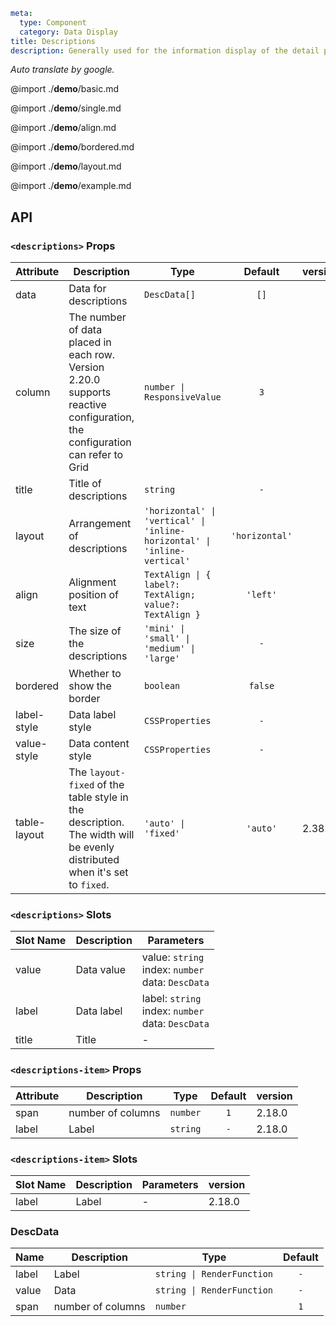 ```yaml
meta:
  type: Component
  category: Data Display
title: Descriptions
description: Generally used for the information display of the detail page.
```

*Auto translate by google.*

@import ./__demo__/basic.md

@import ./__demo__/single.md

@import ./__demo__/align.md

@import ./__demo__/bordered.md

@import ./__demo__/layout.md

@import ./__demo__/example.md

## API


### `<descriptions>` Props

|Attribute|Description|Type|Default|version|
|---|---|---|:---:|:---|
|data|Data for descriptions|`DescData[]`|`[]`||
|column|The number of data placed in each row. Version 2.20.0 supports reactive configuration, the configuration can refer to Grid|`number \| ResponsiveValue`|`3`||
|title|Title of descriptions|`string`|`-`||
|layout|Arrangement of descriptions|`'horizontal' \| 'vertical' \| 'inline-horizontal' \| 'inline-vertical'`|`'horizontal'`||
|align|Alignment position of text|`TextAlign \| { label?: TextAlign; value?: TextAlign }`|`'left'`||
|size|The size of the descriptions|`'mini' \| 'small' \| 'medium' \| 'large'`|`-`||
|bordered|Whether to show the border|`boolean`|`false`||
|label-style|Data label style|`CSSProperties`|`-`||
|value-style|Data content style|`CSSProperties`|`-`||
|table-layout|The `layout-fixed` of the table style in the description. The width will be evenly distributed when it's set to `fixed`.|`'auto' \| 'fixed'`|`'auto'`|2.38.0|
### `<descriptions>` Slots

|Slot Name|Description|Parameters|
|---|---|---|
|value|Data value|value: `string`<br>index: `number`<br>data: `DescData`|
|label|Data label|label: `string`<br>index: `number`<br>data: `DescData`|
|title|Title|-|




### `<descriptions-item>` Props

|Attribute|Description|Type|Default|version|
|---|---|---|:---:|:---|
|span|number of columns|`number`|`1`|2.18.0|
|label|Label|`string`|`-`|2.18.0|
### `<descriptions-item>` Slots

|Slot Name|Description|Parameters|version|
|---|---|---|:---|
|label|Label|-|2.18.0|




### DescData

|Name|Description|Type|Default|
|---|---|---|:---:|
|label|Label|`string \| RenderFunction`|`-`|
|value|Data|`string \| RenderFunction`|`-`|
|span|number of columns|`number`|`1`|


